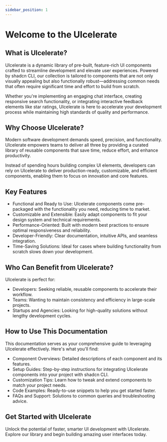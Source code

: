 ```yaml
---
sidebar_position: 1
---
```


# Welcome to the UIcelerate

## What is UIcelerate?

<!-- Let's discover **Docusaurus in less than 5 minutes**. -->
UIcelerate is a dynamic library of pre-built, feature-rich UI components crafted to streamline development and elevate user experiences. Powered by shadcn CLI, our collection is tailored to components that are not only visually appealing but also functionally robust—addressing common needs that often require significant time and effort to build from scratch.

Whether you're implementing an engaging chat interface, creating responsive search functionality, or integrating interactive feedback elements like star ratings, UIcelerate is here to accelerate your development process while maintaining high standards of quality and performance.

## Why Choose UIcelerate?

<!-- Get started by **creating a new site**. -->
Modern software development demands speed, precision, and functionality. UIcelerate empowers teams to deliver all three by providing a curated library of reusable components that save time, reduce effort, and enhance productivity.

Instead of spending hours building complex UI elements, developers can rely on UIcelerate to deliver production-ready, customizable, and efficient components, enabling them to focus on innovation and core features.

## Key Features

- Functional and Ready to Use: UIcelerate components come pre-packaged with the functionality you need, reducing time to market.
- Customizable and Extensible: Easily adapt components to fit your design system and technical requirements.
- Performance-Oriented: Built with modern best practices to ensure optimal responsiveness and reliability.
- Developer-Friendly: Clear documentation, intuitive APIs, and seamless integration.
- Time-Saving Solutions: Ideal for cases where building functionality from scratch slows down your development.

## Who Can Benefit from UIcelerate?
UIcelerate is perfect for:

- Developers: Seeking reliable, reusable components to accelerate their workflow.
- Teams: Wanting to maintain consistency and efficiency in large-scale projects.
- Startups and Agencies: Looking for high-quality solutions without lengthy development cycles. 

## How to Use This Documentation

This documentation serves as your comprehensive guide to leveraging UIcelerate effectively. Here's what you'll find:

- Component Overviews: Detailed descriptions of each component and its features.
- Setup Guides: Step-by-step instructions for integrating UIcelerate components into your project with shadcn CLI.
- Customization Tips: Learn how to tweak and extend components to match your project needs.
- Code Examples: Ready-to-use snippets to help you get started faster.
- FAQs and Support: Solutions to common queries and troubleshooting advice.



## Get Started with UIcelerate

Unlock the potential of faster, smarter UI development with UIcelerate. Explore our library and begin building amazing user interfaces today.